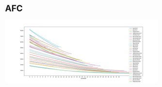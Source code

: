 # AFC
![alt text](https://github.com/alphagenai/AFC/blob/main/amortization%20line%20chart.png "Cohort Repayments")
